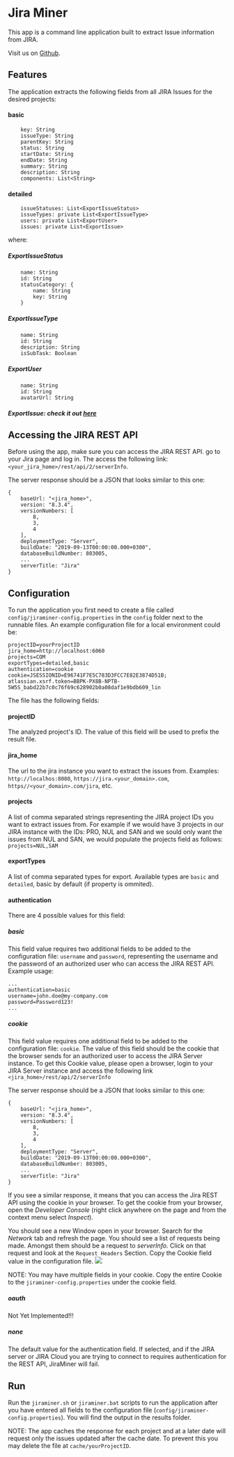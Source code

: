 # Jira Miner
This app is a command line application built to extract Issue information from JIRA. 

Visit us on [Github](https://github.com/dxworks/jira-miner).
## Features
The application extracts the following fields from all JIRA Issues for the desired projects:

#### basic
```     
    key: String
    issueType: String
    parentKey: String
    status: String
    startDate: String
    endDate: String
    summary: String
    description: String
    components: List<String>
``` 

#### detailed
```     
    issueStatuses: List<ExportIssueStatus>
    issueTypes: private List<ExportIssueType>
    users: private List<ExportUser>
    issues: private List<ExportIssue> 
```
where:

##### ExportIssueStatus
```
    name: String
    id: String
    statusCategory: {
        name: String
        key: String
    }
```
##### ExportIssueType
```
    name: String
    id: String
    description: String
    isSubTask: Boolean
```
##### ExportUser
```
    name: String
    id: String
    avatarUrl: String
```
##### ExportIssue: check it out [here](https://github.com/dxworks/jira-miner/blob/master/src/main/java/org/dxworks/jiraminer/export/ExportIssue.java)

## Accessing the JIRA REST API
Before using the app, make sure you can access the JIRA REST API. go to your Jira page and log in. The access the following link:
`<your_jira_home>/rest/api/2/serverInfo`.

The server response should be a JSON that looks similar to this one:
```$xslt
{
    baseUrl: "<jira_home>",
    version: "8.3.4",
    versionNumbers: [
        8,
        3,
        4
    ],
    deploymentType: "Server",
    buildDate: "2019-09-13T00:00:00.000+0300",
    databaseBuildNumber: 803005,
    ...
    serverTitle: "Jira"
}
```


## Configuration
To run the application you first need to create a file called `config/jiraminer-config.properties` in the `config` folder next to the runnable files.
An example configuration file for a local environment could be:
```$xslt
projectID=yourProjectID
jira_home=http://localhost:6060
projects=COM
exportTypes=detailed,basic
authentication=cookie
cookie=JSESSIONID=E96741F7E5C783D3FCC7E82E3874D51B; atlassian.xsrf.token=BBPK-PX8B-NPTB-5W5S_babd22b7c0c76f69c628902b0a08daf1e9bdb609_lin
```

The file has the following fields:

#### projectID
The analyzed project's ID. The value of this field will be used to prefix the result file.

#### jira_home
The url to the jira instance you want to extract the issues from. Examples: `http://localhos:8080`, `https://jira.<your_domain>.com`, `https//<your_domain>.com/jira`, etc.

#### projects
A list of comma separated strings representing the JIRA project IDs you want to extract issues from. For example if we would have 3 projects in our JIRA instance with the IDs: PRO, NUL and SAN and we sould only want the issues from NUL and SAN, we would populate the projects field as follows: 
`projects=NUL,SAM`

#### exportTypes
A list of comma separated types for export. Available types are `basic` and `detailed`, basic by default (if property is ommited). 

#### authentication
There are 4 possible values for this field:

##### basic
This field value requires two additional fields to be added to the configuration file: `username` and `password`, representing the username and the password of an authorized user who can access the JIRA REST API.
Example usage: 
```$xslt
...
authentication=basic
username=john.doe@my-company.com
password=Password123!
...
```

##### cookie
This field value requires one additional field to be added to the configuration file: `cookie`. The value of this field should be the cookie that the browser sends for an authorized user to access the JIRA Server instance.
To get this Cookie value, please open a browser, login to your JIRA Server instance and access the following link `<jira_home>/rest/api/2/serverInfo`

The server response should be a JSON that looks similar to this one:
```$xslt
{
    baseUrl: "<jira_home>",
    version: "8.3.4",
    versionNumbers: [
        8,
        3,
        4
    ],
    deploymentType: "Server",
    buildDate: "2019-09-13T00:00:00.000+0300",
    databaseBuildNumber: 803005,
    ...
    serverTitle: "Jira"
}
```

If you see a similar response, it means that you can access the Jira REST API using the cookie in your browser.
To get the cookie from your browser, open the _Developer Console_ (right click anywhere on the page and from the context menu select _Inspect_).

You should see a new Window open in your browser. Search for the _Network_ tab and refresh the page. You should see a list of requests being made.
Amongst them should be a request to _serverInfo_. Click on that request and look at the `Request Headers` Section. Copy the Cookie field value in the configuration file. 
![](docs/jiraminer-cookie.jpg)

NOTE: You may have multiple fields in your cookie. Copy the entire Cookie to the `jiraminer-config.properties` under the cookie field.

##### oauth
Not Yet Implemented!!!
##### none
The default value for the authentication field. If selected, and if the JIRA server or JIRA Cloud you are trying to connect to requires authentication for the REST API, JiraMiner will fail.


## Run
Run the `jiraminer.sh` or `jiraminer.bat` scripts to run the application after you have entered all fields to the configuration file (`config/jiraminer-config.properties`). You will find the output in the results folder.

NOTE: The app caches the response for each project and at a later date will request only the issues updated after the cache date. To prevent this you may delete the file at `cache/yourProjectID`. 
